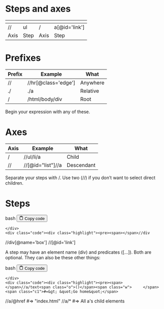 <h1>Steps and axes</h1>
<table>
<thead>
<tr>
<th></th>
<th></th>
<th></th>
<th></th>
</tr>
</thead>
<tbody>
<tr>
<td>//</td>
<td>ul</td>
<td>/</td>
<td>a[@id='link']</td>
</tr>
<tr>
<td>Axis</td>
<td>Step</td>
<td>Axis</td>
<td>Step</td>
</tr>
</tbody>
</table>
<h1>Prefixes</h1>
<table>
<thead>
<tr>
<th>Prefix</th>
<th>Example</th>
<th>What</th>
</tr>
</thead>
<tbody>
<tr>
<td>//</td>
<td>//hr[@class='edge']</td>
<td>Anywhere</td>
</tr>
<tr>
<td>./</td>
<td>./a</td>
<td>Relative</td>
</tr>
<tr>
<td>/</td>
<td>/html/body/div</td>
<td>Root</td>
</tr>
</tbody>
</table>
<p>Begin your expression with any of these.</p>
<h1>Axes</h1>
<table>
<thead>
<tr>
<th>Axis</th>
<th>Example</th>
<th>What</th>
</tr>
</thead>
<tbody>
<tr>
<td>/</td>
<td>//ul/li/a</td>
<td>Child</td>
</tr>
<tr>
<td>//</td>
<td>//[@id="list"]//a</td>
<td>Descendant</td>
</tr>
</tbody>
</table>
<p>Separate your steps with /. Use two (//) if you don’t want to select direct children.</p>
<h1>Steps</h1>
<div class="code-element">
    <div class="lang-line">
        <text>bash</text>
        <button class="copy-button"
        onclick="copyCode(this)">
    <svg stroke="currentColor"
         fill="none"
         stroke-width="2"
         viewBox="0 0 24 24"
         stroke-linecap="round"
         stroke-linejoin="round"
         class="h-4 w-4"
         height="1em"
         width="1em"
         xmlns="http://www.w3.org/2000/svg">
        <path d="M16 4h2a2 2 0 0 1 2 2v14a2 2 0 0 1-2 2H6a2 2 0 0 1-2-2V6a2 2 0 0 1 2-2h2"></path>
        <rect x="8" y="2" width="8" height="4" rx="1" ry="1"></rect>
    </svg>
    <text>Copy code</text>
</button>

    </div>
    <div class="code"><div class="highlight"><pre><span></span>//div
//div<span class="o">[</span>@name<span class="o">=</span><span class="s1">&#39;box&#39;</span><span class="o">]</span>
//<span class="o">[</span>@id<span class="o">=</span><span class="s1">&#39;link&#39;</span><span class="o">]</span>
</pre></div></div>
</div>

<p>A step may have an element name (div) and predicates ([...]). Both are optional. They can also be these other things:</p>
<div class="code-element">
    <div class="lang-line">
        <text>bash</text>
        <button class="copy-button"
        onclick="copyCode(this)">
    <svg stroke="currentColor"
         fill="none"
         stroke-width="2"
         viewBox="0 0 24 24"
         stroke-linecap="round"
         stroke-linejoin="round"
         class="h-4 w-4"
         height="1em"
         width="1em"
         xmlns="http://www.w3.org/2000/svg">
        <path d="M16 4h2a2 2 0 0 1 2 2v14a2 2 0 0 1-2 2H6a2 2 0 0 1-2-2V6a2 2 0 0 1 2-2h2"></path>
        <rect x="8" y="2" width="8" height="4" rx="1" ry="1"></rect>
    </svg>
    <text>Copy code</text>
</button>

    </div>
    <div class="code"><div class="highlight"><pre><span></span>//a/text<span class="o">()</span><span class="w">     </span><span class="c1">#=&gt; &quot;Go home&quot;</span>
//a/@href<span class="w">      </span><span class="c1">#=&gt; &quot;index.html&quot;</span>
//a/*<span class="w">          </span><span class="c1">#=&gt; All a&#39;s child elements</span>
</pre></div></div>
</div>